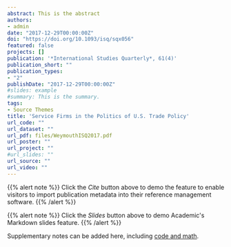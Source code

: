 ```yaml
---
abstract: This is the abstract
authors:
- admin
date: "2017-12-29T00:00:00Z"
doi: "https://doi.org/10.1093/isq/sqx056"
featured: false
projects: []
publication: '*International Studies Quarterly*, 61(4)'
publication_short: ""
publication_types:
- "2"
publishDate: "2017-12-29T00:00:00Z"
#slides: example
#summary: This is the summary.
tags:
- Source Themes
title: 'Service Firms in the Politics of U.S. Trade Policy'
url_code: ""
url_dataset: ""
url_pdf: files/WeymouthISQ2017.pdf
url_poster: ""
url_project: ""
#url_slides: ""
url_source: ""
url_video: ""
---
```


{{% alert note %}}
Click the *Cite* button above to demo the feature to enable visitors to import publication metadata into their reference management software.
{{% /alert %}}

{{% alert note %}}
Click the *Slides* button above to demo Academic's Markdown slides feature.
{{% /alert %}}

Supplementary notes can be added here, including [code and math](https://sourcethemes.com/academic/docs/writing-markdown-latex/).
